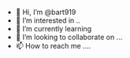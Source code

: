- 👋 Hi, I’m @bart919 
- 👀 I’m interested in ..
- 🌱 I’m currently learning 
- 💞️ I’m looking to collaborate on ...
- 📫 How to reach me ....

<!---
bart919/bart919 is a ✨ special ✨ repository because its `README.md` (this file) appears on your GitHub profile.
You can click the Preview link to take a look at your changes.
--->
